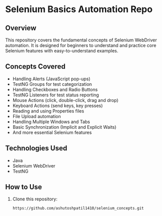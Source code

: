 # Selenium Basics Automation Repo

## Overview
This repository covers the fundamental concepts of Selenium WebDriver automation. It is designed for beginners to understand and practice core Selenium features with easy-to-understand examples.

## Concepts Covered
- Handling Alerts (JavaScript pop-ups)
- TestNG Groups for test categorization
- Handling Checkboxes and Radio Buttons
- TestNG Listeners for test status reporting
- Mouse Actions (click, double-click, drag and drop)
- Keyboard Actions (send keys, key presses)
- Reading and using Properties files
- File Upload automation
- Handling Multiple Windows and Tabs
- Basic Synchronization (Implicit and Explicit Waits)
- And more essential Selenium features

## Technologies Used
- Java
- Selenium WebDriver
- TestNG

## How to Use
1. Clone this repository:
   ```bash
   https://github.com/ashutoshpatil1410/selenium_concepts.git
